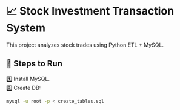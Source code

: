 # 📈 Stock Investment Transaction System

This project analyzes stock trades using Python ETL + MySQL.

## 🚀 Steps to Run

1️⃣ Install MySQL.  
2️⃣ Create DB:
```bash
mysql -u root -p < create_tables.sql
